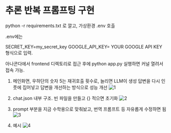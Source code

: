 # 추론 반복 프롬프팅 구현

python -r requirements.txt 로 깔고, 가상환경 .env 호출

.env에는

SECRET_KEY=my_secret_key
GOOGLE_API_KEY= YOUR GOOGLE API KEY 형식으로 입력.

아나콘다에서 frontend 디렉토리로 접근 후에 python app.py 실행하면 커널 열려서 접속 가능.

1. 메인화면, 우하단의 숫자 5는 재귀호출 횟수로, 늘리면 LLM이 생성 답변을 다시 인풋에 집어넣고 답변을 개선하는 방식으로 성능 개선
![1](https://github.com/user-attachments/assets/1047c191-c103-468a-821e-5bb5532337d1)  

2. chat.json 내부 구조. 빈 파일을 만들고 {} 적으면 초기화
![2](https://github.com/user-attachments/assets/59285afa-bfa2-4d71-b419-0ae472d45d76)  

3. prompt 부분을 지금 수학용으로 맞춰놨고, 번역 프롬프트 등 자유롭게 수정하면 됨
![3](https://github.com/user-attachments/assets/bbd4d03a-1381-4c7b-a165-dd3eaf2121d9)  

4. 예시
![4](https://github.com/user-attachments/assets/b9418fdc-56c0-4611-a532-2203720bdeb2)  
